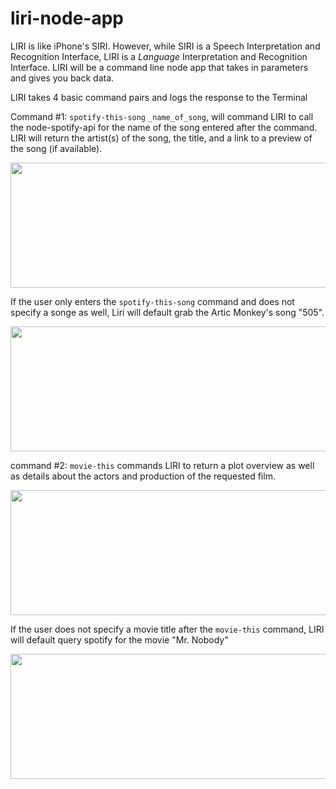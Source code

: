# liri-node-app
LIRI is like iPhone's SIRI. However, while SIRI is a Speech Interpretation and Recognition Interface, LIRI is a _Language_ Interpretation and Recognition Interface. LIRI will be a command line node app that takes in parameters and gives you back data.

LIRI takes 4 basic command pairs and logs the response to the Terminal

Command #1: `spotify-this-song` `_name_of_song`, will command LIRI to call the node-spotify-api for the name of the song entered after the command. LIRI will return  the artist(s) of the song, the title, and a link to a preview of the song (if available).

<img src="https://media.giphy.com/media/vwQz6tQnjMwSSOdp7x/giphy.gif" width="600" height="200">


If the user only enters the `spotify-this-song` command and does not specify a songe as well, Liri will default grab the Artic Monkey's song "505".

<img src="https://media.giphy.com/media/1zjOYpTJON5b8sAigd/giphy.gif" width="600" height="200">




command #2:  `movie-this` commands LIRI to return a plot overview as well as details about the actors and production of the requested film. 

<img src="https://media.giphy.com/media/kG8biFz9xx0yluJXOd/giphy.gif" width="600" height="200">

If the user does not specify a movie title after the `movie-this` command, LIRI will default query spotify for the movie "Mr. Nobody"

<img src="https://media.giphy.com/media/4WEKQ60xIdXg4QTBDx/giphy.gif" width="600" height="200">



